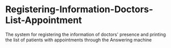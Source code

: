 # Registering-Information-Doctors-List-Appointment
The system for registering the information of doctors' presence and printing the list of patients with appointments through the Answering machine
